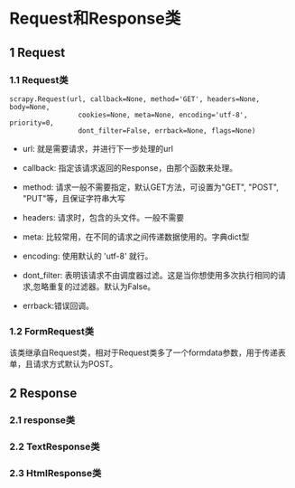 # Request和Response类

## 1 Request

### 1.1 Request类

```
scrapy.Request(url, callback=None, method='GET', headers=None, body=None,
                 cookies=None, meta=None, encoding='utf-8', priority=0,
                 dont_filter=False, errback=None, flags=None)
```

- url: 就是需要请求，并进行下一步处理的url

- callback: 指定该请求返回的Response，由那个函数来处理。

- method: 请求一般不需要指定，默认GET方法，可设置为"GET", "POST", "PUT"等，且保证字符串大写

- headers: 请求时，包含的头文件。一般不需要

- meta: 比较常用，在不同的请求之间传递数据使用的。字典dict型

- encoding: 使用默认的 'utf-8' 就行。

- dont_filter: 表明该请求不由调度器过滤。这是当你想使用多次执行相同的请求,忽略重复的过滤器。默认为False。

- errback:错误回调。

### 1.2 FormRequest类

该类继承自Request类，相对于Request类多了一个formdata参数，用于传递表单，且请求方式默认为POST。

## 2 Response

### 2.1 response类

### 2.2 TextResponse类

### 2.3 HtmlResponse类

